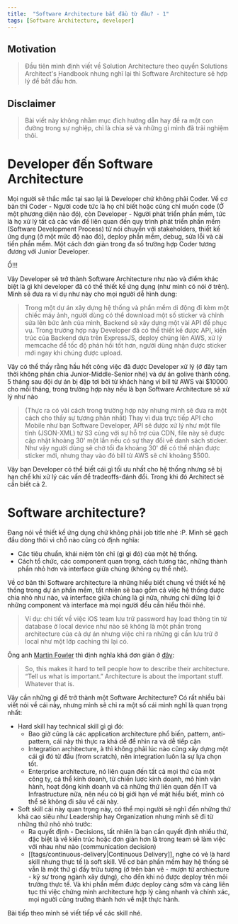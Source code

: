 ```yaml
---
title:  "Software Architecture bắt đầu từ đâu? - 1"
tags: [Software Architecture, developer]
---
```


Motivation
-------
> Đầu tiên mình định viết về Solution Architecture theo quyển Solutions Architect's Handbook nhưng nghĩ lại thì Software Architecture sẽ hợp lý để bắt đầu hơn.

Disclaimer
-----
> Bài viết này không nhằm mục đích hướng dẫn hay đề ra một con đường trong sự nghiệp, chỉ là chia sẻ và những gì mình đã trải nghiệm thôi.

Developer đến Software Architecture
=================
Mọi người sẽ thắc mắc tại sao lại là Developer chứ không phải Coder.
Về cơ bản thì Coder - Người code tức là họ chỉ biết hoặc cũng chỉ muốn code (Ở một phương diện nào đó), còn Developer - Người phát triển phần mềm, tức là họ xử lý tất cả các vấn đề liên quan đến quy trình phát triển phần mềm (Software Development Process) từ nói chuyển với stakeholders, thiết kế ứng dụng (ở một mức độ nào đó), deploy phần mềm, debug, sửa lỗi và cải tiến phần mềm.
Một cách đơn giản trong đa số trường hợp Coder tương đương với Junior Developer.

Ồ!!!

Vậy Developer sẽ trở thành Software Architecture như nào và điểm khác biệt là gì khi developer đã có thể thiết kế ứng dụng (như mình có nói ở trên).
Mình sẽ đưa ra ví dụ như này cho mọi người dễ hình dung:
> Trong một dự án xây dựng hệ thống và phần mềm di động đi kèm một chiếc máy ảnh, người dùng có thể download một số sticker và chỉnh sửa lên bức ảnh của mình, Backend sẽ xây dựng một vài API để phục vụ.
Trong trường hợp này Developer đã có thể thiết kế được API, kiến trúc của Backend dựa trên ExpressJS, deploy chúng lên AWS, xử lý memcache để tốc độ phản hồi tốt hơn, người dùng nhận được sticker mới ngay khi chúng được upload.

Vậy có thể thấy rằng hầu hết công việc đã được Developer xử lý (ở đây tạm thời không phân chia Junior-Middle-Senior nhé) và dự án golive thành công. 5 tháng sau đội dự án bị đập tơi bời từ khách hàng vì bill từ AWS vài $10000 cho mỗi tháng, trong trường hợp này nếu là bạn Software Architecture sẽ xử lý như nào

> (Thực ra có vài cách trong trường hợp này nhưng mình sẽ đưa ra một cách cho thấy sự tương phản nhất)
Thay vì đưa trực tiếp API cho Mobile như bạn Software Developer, API sẽ được xử lý như một file tĩnh (JSON-XML) từ S3 cùng với sự hỗ trợ của CDN, file này sẽ được cập nhật khoảng 30' một lần nếu có sự thay đổi về danh sách sticker. Như vậy người dùng sẽ chờ tối đa khoảng 30' để có thể nhận được sticker mới, nhưng thay vào đó bill từ AWS sẽ chỉ khoảng $500.

Vậy bạn Developer có thể biết cái gì tối ưu nhất cho hệ thống nhưng sẽ bị hạn chế khi xử lý các vấn đề tradeoffs-đánh đổi. Trong khi đó Architect sẽ cần biết cả 2.

Software architecture?
==================

Đang nói về thiết kế ứng dụng chứ không phải job title nhé :P.
Mình sẽ gạch đầu dòng thôi vì chỗ nào cũng có định nghĩa:

* Các tiêu chuẩn, khái niệm tôn chỉ (gì gì đó) của một hệ thống.
* Cách tổ chức, các component quan trọng, cách tương tác, những thành phần nhỏ hơn và interface giữa chúng (không cụ thể nhé).

Về cơ bản thì Software architecture là những hiểu biết chung về thiết kế hệ thống trong dự án phần mềm, tất nhiên sẽ bao gồm cả việc hệ thống được chia nhỏ như nào, và interface giữa chúng là gì nữa, nhưng chỉ dừng lại ở những component và interface mà mọi người đều cần hiểu thôi nhé.
> Ví dụ: chi tiết về việc iOS team lưu trữ password hay load thông tin từ database ở local device như nào sẽ không là một phần trong architecture của cả dự án nhưng việc chỉ ra những gì cần lưu trữ ở local như một lớp caching thì lại có.

Ông anh [Martin Fowler](https://martinfowler.com/) thì định nghĩa khá đơn giản ở [đây](http://martinfowler.com/ieeeSoftware/whoNeedsArchitect.pdf):
> So, this makes it hard to tell people how to describe their architecture. “Tell us what is important.” Architecture is about the important stuff. Whatever that is.

Vậy cần những gì để trở thành một Software Architecture?
Có rất nhiều bài viết nói về cái này, nhưng mình sẽ chỉ ra một số cái mình nghĩ là quan trọng nhất:
* Hard skill hay technical skill gì gì đó:
  * Bao giờ cũng là các application architecture phổ biến, pattern, anti-pattern, cái này thì thực ra khá dễ để nhìn ra và dễ tiếp cận
  * Integration architecture, à thì không phải lúc nào cũng xây dựng một cái gì đó từ đầu (from scratch), nên integration luôn là sự lựa chọn tốt.
  * Enterprise architecture, nó liên quan đến tất cả mọi thứ của một công ty, cá thể kinh doanh, từ chiến lược kinh doanh, mô hình vận hành, hoạt động kinh doanh và cả những thứ liên quan đến IT và Infrastructure nữa, nên nếu có bị giới hạn về mặt hiểu biết, mình có thể sẽ không đi sâu về cái này.
* Soft skill cái này quan trọng này, có thể mọi người sẽ nghĩ đến những thứ khá cao siêu như Leadership hay Organization nhưng mình sẽ đi từ những thứ nhỏ nhỏ trước:
  * Ra quyết định - Decisions, tất nhiên là bạn cần quyết định nhiều thứ, đặc biệt là về kiến trúc hoặc đơn giản hơn là trong team sẽ làm việc với nhau như nào (communication decision)
  * [[tags/continuous-delivery|Continuous Delivery]], nghe có vẻ là hard skill nhưng thực tế là soft skill. Về cơ bản phần mềm hay hệ thống sẽ vẫn là một thứ gì đấy trừu tượng (ở trên bản vẽ - mượn từ archiecture - kỹ sư trong ngành xây dựng), cho đến khi nó được deploy trên môi trường thực tế. Và khi phần mềm được deploy càng sớm và càng liên tục thì việc chứng mình architecture hợp lý càng nhanh và chính xác, mọi người cũng trưởng thành hơn về mặt thực hành.

Bài tiếp theo mình sẽ viết tiếp về các skill nhé.